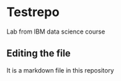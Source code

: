 # Testrepo
Lab from IBM data science course

## Editing the file

It is a markdown file in this repository
